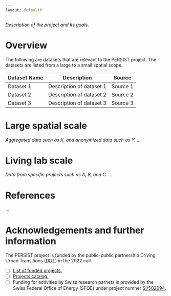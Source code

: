 ```yaml
---
layout: defaultb
---
```


*Description of the project and its goals.*

# Overview

The following are datasets that are relevant to the PERSIST project. The datasets are listed from a large to a small spatial scope.

| Dataset Name | Description | Source |
|--------------|-------------|--------|
| Dataset 1    | Description of dataset 1 | Source 1 |
| Dataset 2    | Description of dataset 2 | Source 2 |
| Dataset 3    | Description of dataset 3 | Source 3 |

# Large spatial scale

*Aggregated data such as X, and anonymized data such as Y. ...*

# Living lab scale

*Data from specific projects such as A, B, and C. ...*

# References 
...

# Acknowledgements and further information

The PERSIST project is funded by the public-public partnership Driving Urban Transitions ([DUT](https://dutpartnership.eu/)) in the 2022 call.
- [ ] [List of funded projects.](https://dutpartnership.eu/funding-opportunities/dut_call_2022/funded-projects/) 
- [ ] [Projects catalog.](https://dutpartnership.eu/news/projects-catalogue-call2022/)
- [ ] Funding for activities by Swiss research parnets is provided by the Swiss Federal Office of Energy (SFOE) under project numner [SI/502694](https://www.aramis.admin.ch/Grunddaten/?ProjectID=53918).